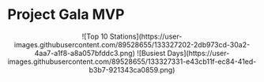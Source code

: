 
# Project Gala MVP

<p align="center">
    ![Top 10 Stations](https://user-images.githubusercontent.com/89528655/133327202-2db973cd-30a2-4aa7-a1f8-a8a057bfddc3.png)
    ![Busiest Days](https://user-images.githubusercontent.com/89528655/133327331-e43cb11f-ec84-41ed-b3b7-921343ca0859.png)
</p>



